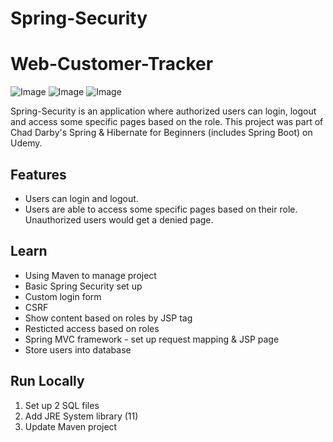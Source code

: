 # Spring-Security

# Web-Customer-Tracker


![Image](https://res.cloudinary.com/dql5gkbx4/image/upload/v1624749337/samples/overview2_smc5br.png)
![Image](https://res.cloudinary.com/dql5gkbx4/image/upload/v1624753195/samples/logout_mlp2lr.png)
![Image](https://res.cloudinary.com/dql5gkbx4/image/upload/v1624753195/samples/error_yscime.png)


Spring-Security is an application where authorized users can login, logout and access some specific pages based on the role. This project was part of Chad Darby's Spring & Hibernate for Beginners (includes Spring Boot) on Udemy.

## Features
* Users can login and logout.
* Users are able to access some specific pages based on their role. Unauthorized users would get a denied page.

## Learn
* Using Maven to manage project
* Basic Spring Security set up
* Custom login form
* CSRF
* Show content based on roles by JSP tag
* Resticted access based on roles
* Spring MVC framework - set up request mapping & JSP page
* Store users into database

## Run Locally
1. Set up 2 SQL files
2. Add JRE System library (11)
3. Update Maven project
